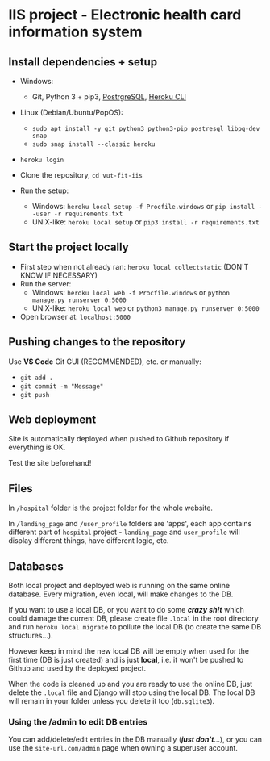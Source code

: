 # IIS project - Electronic health card information system

## Install dependencies + setup

- Windows:
  - Git, Python 3 + pip3, [PostrgreSQL](https://www.postgresql.org/download/), [Heroku CLI](https://devcenter.heroku.com/articles/heroku-cli#download-and-install)
- Linux (Debian/Ubuntu/PopOS):
  - ```sudo apt install -y git python3 python3-pip postresql libpq-dev snap```
  - ```sudo snap install --classic heroku```
  
- ```heroku login```
- Clone the repository, ```cd vut-fit-iis```
- Run the setup:
  - Windows: ```heroku local setup -f Procfile.windows``` or ```pip install --user -r requirements.txt```
  - UNIX-like: ```heroku local setup``` or ```pip3 install -r requirements.txt```

## Start the project locally

- First step when not already ran: ```heroku local collectstatic``` (DON'T KNOW IF NECESSARY)
- Run the server:
  - Windows: ```heroku local web -f Procfile.windows``` or ```python manage.py runserver 0:5000```
  - UNIX-like: ```heroku local web``` or ```python3 manage.py runserver 0:5000```
- Open browser at: ```localhost:5000```

## Pushing changes to the repository

Use **VS Code** Git GUI (RECOMMENDED), etc. or manually:

- ```git add .```
- ```git commit -m "Message"```
- ```git push```

## Web deployment

Site is automatically deployed when pushed to Github repository if everything is OK.

Test the site beforehand!

## Files

In ```/hospital``` folder is the project folder for the whole website.

In ```/landing_page``` and ```/user_profile``` folders are 'apps', each app contains different part of ```hospital``` project - ```landing_page``` and ```user_profile``` will display different things, have different logic, etc.

## Databases

Both local project and deployed web is running on the same online database. Every migration, even local, will make changes to the DB.

If you want to use a local DB, or you want to do some ***crazy sh!t*** which could damage the current DB, please create file ```.local``` in the root directory and run ```heroku local migrate``` to pollute the local DB (to create the same DB structures...).

However keep in mind the new local DB will be empty when used for the first time (DB is just created) and is just **local**, i.e. it won't be pushed to Github and used by the deployed project.

When the code is cleaned up and you are ready to use the online DB, just delete the ```.local``` file and Django will stop using the local DB. The local DB will remain in your folder unless you delete it too (```db.sqlite3```).

### Using the /admin to edit DB entries

You can add/delete/edit entries in the DB manually (***just don't***...), or you can use the ```site-url.com/admin``` page when owning a superuser account.
